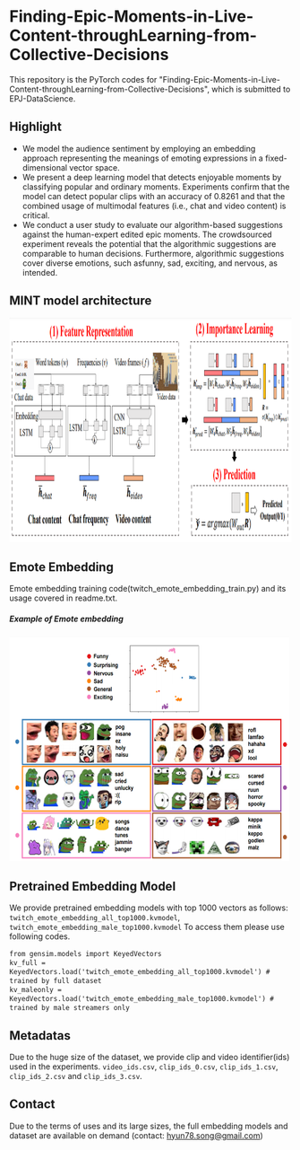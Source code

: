# Finding-Epic-Moments-in-Live-Content-throughLearning-from-Collective-Decisions

This repository is the PyTorch codes for "Finding-Epic-Moments-in-Live-Content-throughLearning-from-Collective-Decisions", which is submitted to EPJ-DataScience.

## Highlight ##
* We model the audience sentiment by employing an embedding approach representing the meanings of emoting expressions in a fixed-dimensional vector space.
* We present a deep learning model that detects enjoyable moments by classifying popular and ordinary moments. Experiments confirm that the model can detect popular clips with an accuracy of 0.8261 and that the combined usage of multimodal features (i.e., chat and video content) is critical.
* We conduct a user study to evaluate our algorithm-based suggestions against the human-expert edited epic moments. The crowdsourced experiment reveals the potential that the algorithmic suggestions are comparable to human decisions. Furthermore, algorithmic suggestions cover diverse emotions, such asfunny, sad, exciting, and nervous, as intended.

## MINT model architecture ##
<img src="./model.png" width="1000" height="400"> 

## Emote Embedding  ##
Emote embedding training code(twitch_emote_embedding_train.py) and its usage covered in readme.txt.

##### Example of Emote embedding #####
<img src="./emote_embedding.png" width="500" height="400"> 

## Pretrained Embedding Model ##
We provide pretrained embedding models with top 1000 vectors as follows: `twitch_emote_embedding_all_top1000.kvmodel`, `twitch_emote_embedding_male_top1000.kvmodel`
To access them please use following codes.

```
from gensim.models import KeyedVectors
kv_full = KeyedVectors.load('twitch_emote_embedding_all_top1000.kvmodel') # trained by full dataset
kv_maleonly = KeyedVectors.load('twitch_emote_embedding_male_top1000.kvmodel') # trained by male streamers only
```

## Metadatas ##
Due to the huge size of the dataset, we provide clip and video identifier(ids) used in the experiments. `video_ids.csv`, `clip_ids_0.csv`, `clip_ids_1.csv`, `clip_ids_2.csv` and `clip_ids_3.csv`.

## Contact ##
Due to the terms of uses and its large sizes, the full embedding models and dataset are available on demand (contact: hyun78.song@gmail.com)


